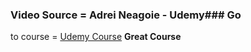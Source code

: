 ### Video Source = Adrei Neagoie - Udemy### Go 
to course = [Udemy Course](https://www.udemy.com/course/complete-react-developer-zero-to-mastery/learn/lecture/14987272?start=15#overview)
**Great Course**
